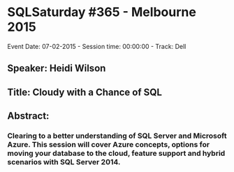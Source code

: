 # SQLSaturday #365 - Melbourne 2015
Event Date: 07-02-2015 - Session time: 00:00:00 - Track: Dell
## Speaker: Heidi Wilson
## Title: Cloudy with a Chance of SQL
## Abstract:
### Clearing to a better understanding of SQL Server and Microsoft Azure.  This session will cover Azure concepts, options for moving your database to the cloud, feature support and hybrid scenarios with SQL Server 2014. 
